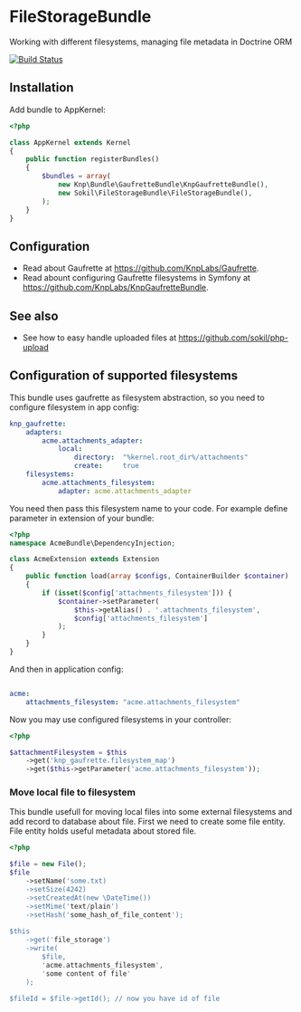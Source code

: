 # FileStorageBundle

Working with different filesystems, managing file metadata in Doctrine ORM

[![Build Status](https://travis-ci.org/sokil/FileStorageBundle.svg?branch=master)](https://travis-ci.org/sokil/FileStorageBundle)

## Installation

Add bundle to AppKernel:
```php
<?php

class AppKernel extends Kernel
{
    public function registerBundles()
    {
        $bundles = array(
            new Knp\Bundle\GaufretteBundle\KnpGaufretteBundle(),
            new Sokil\FileStorageBundle\FileStorageBundle(),
        );
    }
}
```

## Configuration

* Read about Gaufrette at https://github.com/KnpLabs/Gaufrette.
* Read abount configuring Gaufrette filesystems in Symfony at https://github.com/KnpLabs/KnpGaufretteBundle.

## See also
* See how to easy handle uploaded files at https://github.com/sokil/php-upload

## Configuration of supported filesystems
This bundle uses gaufrette as filesystem abstraction, so you need to configure filesystem in app config:
```yaml
knp_gaufrette:
    adapters:
        acme.attachments_adapter:
            local:
                directory:  "%kernel.root_dir%/attachments"
                create:     true
    filesystems:
        acme.attachments_filesystem:
            adapter: acme.attachments_adapter
```

You need then pass this filesystem name to your code. For example define parameter in extension of your bundle:

```php
<?php
namespace AcmeBundle\DependencyInjection;

class AcmeExtension extends Extension
{
    public function load(array $configs, ContainerBuilder $container)
    {
        if (isset($config['attachments_filesystem'])) {
            $container->setParameter(
                $this->getAlias() . '.attachments_filesystem',
                $config['attachments_filesystem']
            );
        }
    }
}
```

And then in application config:

```yaml

acme:
    attachments_filesystem: "acme.attachments_filesystem"
```

Now you may use configured filesystems in your controller:
```php
<?php

$attachmentFilesystem = $this
    ->get('knp_gaufrette.filesystem_map')
    ->get($this->getParameter('acme.attachments_filesystem'));

```

### Move local file to filesystem

This bundle usefull for moving local files into some external filesystems and add record to database about file.
First we need to create some file entity. File entity holds useful metadata about stored file.

```php
<?php

$file = new File();
$file
    ->setName('some.txt)
    ->setSize(4242)
    ->setCreatedAt(new \DateTime())
    ->setMime('text/plain')
    ->setHash('some_hash_of_file_content');
            
$this
    ->get('file_storage')
    ->write(
        $file,
        'acme.attachments_filesystem',
        'some content of file'
    );
    
$fileId = $file->getId(); // now you have id of file
```

